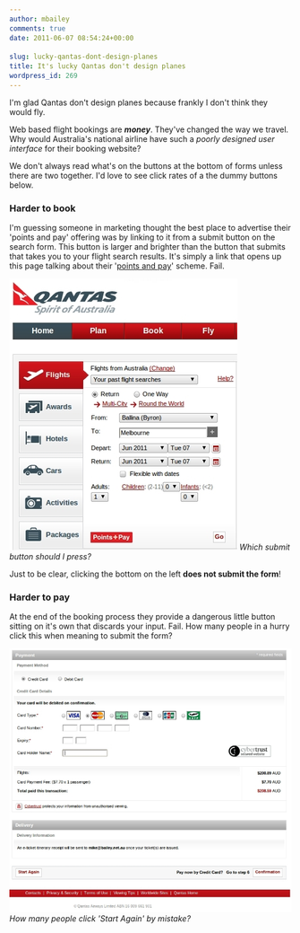 ```yaml
---
author: mbailey
comments: true
date: 2011-06-07 08:54:24+00:00

slug: lucky-qantas-dont-design-planes
title: It's lucky Qantas don't design planes
wordpress_id: 269
---
```


I'm glad Qantas don't design planes because frankly I don't think they would fly.

Web based flight bookings are _**money**_. They've changed the way we travel.
Why would Australia's national airline have such a _poorly designed user
interface_ for their booking website?

We don't always read what's on the buttons at the bottom of forms unless there
are two together. I'd love to see click rates of a the dummy buttons below.


### Harder to book

I'm guessing someone in marketing thought the best place to advertise their
'points and pay' offering was by linking to it from a submit button on the
search form. This button is larger and brighter than the button that submits
that takes you to your flight search results. It's simply a link that opens up
this page talking about their '[points and pay][1]' scheme. Fail.

![Which submit button should I press?](../images/qantas_points_and_pay.jpeg)
*Which submit button should I press?*

Just to be clear, clicking the bottom on the left **does not submit the form**!


### Harder to pay

At the end of the booking process they provide a dangerous little button
sitting on it's own that discards your input. Fail. How many people in a hurry
click this when meaning to submit the form?

![How many people click 'Start Again' by mistake?](../images/qantas_webui_fail.jpeg)
*How many people click 'Start Again' by mistake?*


[1]: http://www.qantas.com.au/travel/airlines/points-plus-pay/global/en
